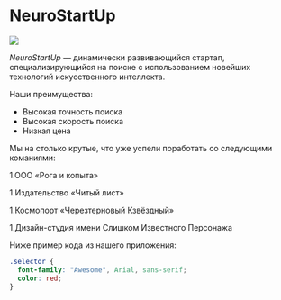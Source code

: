 # NeuroStartUp

![](https://netology-code.github.io/git-homeworks/introduction/assets/logo.png)

*NeuroStartUp* — динамически развивающийся стартап, специализирующийся на поиске с использованием 
 новейших технологий искусственного интеллекта.

Наши преимущества:
* Высокая точность поиска
* Высокая скорость поиска
* Низкая цена

Мы на столько крутые, что уже успели поработать со следующими команиями:

1.ООО «Рога и копыта»

1.Издательство «Читый лист»

1.Космопорт «Черезтерновый Кзвёздный»

1.Дизайн-студия имени Слишком Известного Персонажа


Ниже пример кода из нашего приложения:
```css
.selector {
  font-family: "Awesome", Arial, sans-serif;
  color: red;
}
```